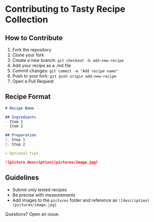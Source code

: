 # Contributing to Tasty Recipe Collection

## How to Contribute

1. Fork the repository
2. Clone your fork
3. Create a new branch: `git checkout -b add-new-recipe`
4. Add your recipe as a .md file
5. Commit changes: `git commit -m "Add recipe name"`
6. Push to your fork: `git push origin add-new-recipe`
7. Open a Pull Request

## Recipe Format

```markdown
# Recipe Name

## Ingredients
- Item 1
- Item 2

## Preparation
1. Step 1
2. Step 2

> Optional tips

![picture description](pictures/image.jpg)
```

## Guidelines

- Submit only tested recipes
- Be precise with measurements
- Add images to the `pictures` folder and reference as `![description](pictures/image.jpg)`

Questions? Open an issue.
